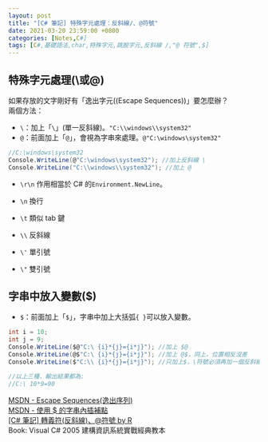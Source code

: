 ```yaml
---
layout: post
title: "[C# 筆記] 特殊字元處理：反斜線/、@符號"
date: 2021-03-20 23:59:00 +0800
categories: [Notes,C#]
tags: [C#,基礎語法,char,特殊字元,跳脫字元,反斜線 /,"@ 符號",$]
---
```



## 特殊字元處理(\或@)

如果存放的文字剛好有「逸出字元((Escape Sequences))」要怎麼辦？      
兩個方法：

- `\`：加上「`\`」(單一反斜線)。`"C:\\windows\\system32"`
- `@`：前面加上「`@`」，會視為字串來處理。`@"C:\windows\system32"`

```c#
//C:\windows\system32
Console.WriteLine(@"C:\windows\system32"); //加上反斜線 \
Console.WriteLine("C:\\windows\\system32"); //加上 @
```

- `\r\n` 作用相當於 C# 的`Environment.NewLine`。

- `\n` 換行
- `\t` 類似 tab 鍵
- `\\` 反斜線
- `\'` 單引號
- `\"` 雙引號


## 字串中放入變數($)

- `$`：前面加上「`$`」，字串中加上大括弧`{ }`可以放入變數。

```c#
int i = 10;
int j = 9;
Console.WriteLine($@"C:\ {i}*{j}={i*j}"); //加上 $@
Console.WriteLine(@$"C:\ {i}*{j}={i*j}"); //加上 @$，同上，位置相反沒差
Console.WriteLine($"C:\\ {i}*{j}={i*j}"); //只加上$，\符號必須再加一個反斜線來跳脫字元，不然就要同上再加@

//以上三種，輸出結果都為:
//C:\ 10*9=90
```



[MSDN - Escape Sequences(逸出序列)](https://learn.microsoft.com/en-us/cpp/c-language/escape-sequences?view=msvc-170&redirectedfrom=MSDN)        
[MSDN - 使用 $ 的字串內插補點](https://learn.microsoft.com/zh-tw/dotnet/csharp/language-reference/tokens/interpolated)      
[[C# 筆記] 轉義符(反斜線)、@符號 by R](https://riivalin.github.io/posts/2011/01/escapes/)       
Book: Visual C# 2005 建構資訊系統實戰經典教本